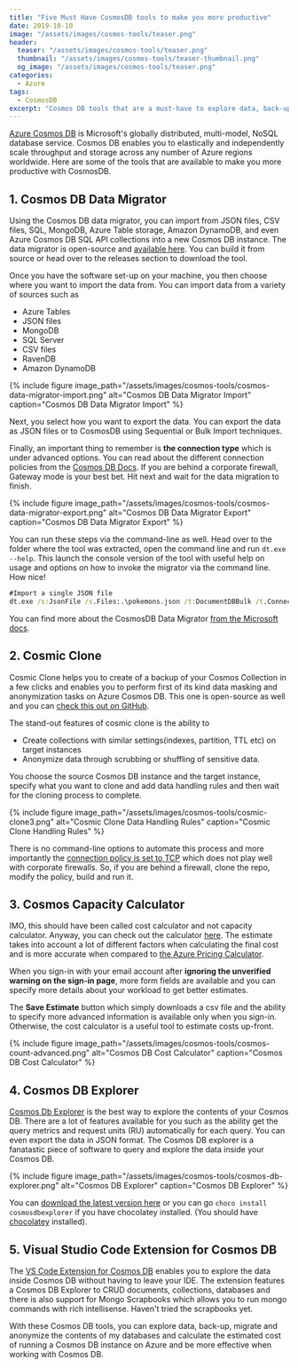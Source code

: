 ```yaml
---
title: "Five Must Have CosmosDB tools to make you more productive"
date: 2019-10-10
image: "/assets/images/cosmos-tools/teaser.png"
header:
  teaser: "/assets/images/cosmos-tools/teaser.png"
  thumbnail: "/assets/images/cosmos-tools/teaser-thumbnail.png"
  og_image: "/assets/images/cosmos-tools/teaser.png"
categories:
  - Azure
tags:
  - CosmosDB
excerpt: "Cosmos DB tools that are a must-have to explore data, back-up, restore and anonymize the contents of your databases and calculate estimated cost of a Cosmos DB instance"
---
```


[Azure Cosmos DB](https://docs.microsoft.com/en-us/azure/cosmos-db/introduction) is Microsoft's globally distributed, multi-model, NoSQL database service. Cosmos DB enables you to elastically and independently scale throughput and storage across any number of Azure regions worldwide. Here are some of the tools that are available to make you more productive with CosmosDB.

## 1. Cosmos DB Data Migrator

Using the Cosmos DB data migrator, you can import from JSON files, CSV files, SQL, MongoDB, Azure Table storage, Amazon DynamoDB, and even Azure Cosmos DB SQL API collections into a new Cosmos DB instance. The data migrator is open-source and [available here](https://github.com/Azure/azure-documentdb-datamigrationtool). You can build it from source or head over to the releases section to download the tool.

Once you have the software set-up on your machine, you then choose where you want to import the data from. You can import data from a variety of sources such as

- Azure Tables
- JSON files
- MongoDB
- SQL Server
- CSV files
- RavenDB
- Amazon DynamoDB

{% include figure image_path="/assets/images/cosmos-tools/cosmos-data-migrator-import.png" alt="Cosmos DB Data Migrator Import" caption="Cosmos DB Data Migrator Import" %}

Next, you select how you want to export the data. You can export the data as JSON files or to CosmosDB using Sequential or Bulk Import techniques.

Finally, an important thing to remember is **the connection type** which is under advanced options. You can read about the different connection policies from the [Cosmos DB Docs](https://docs.microsoft.com/bs-latn-ba/azure/cosmos-db/performance-tips). If you are behind a corporate firewall, Gateway mode is your best bet. Hit next and wait for the data migration to finish.

{% include figure image_path="/assets/images/cosmos-tools/cosmos-data-migrator-export.png" alt="Cosmos DB Data Migrator Export" caption="Cosmos DB Data Migrator Export" %}

You can run these steps via the command-line as well. Head over to the folder where the tool was extracted, open the command line and run `dt.exe --help`. This launch the console version of the tool with useful help on usage and options on how to invoke the migrator via the command line. How nice!

``` cmd
#Import a single JSON file
dt.exe /s:JsonFile /s.Files:.\pokemons.json /t:DocumentDBBulk /t.ConnectionString:"AccountEndpoint=<CosmosDB Endpoint>;AccountKey=<CosmosDB Key>;Database=<CosmosDB Database>;" /t.Collection:Pokemons /t.CollectionThroughput:1000

```

You can find more about the CosmosDB Data Migrator [from the Microsoft docs](https://docs.microsoft.com/en-us/azure/cosmos-db/import-data).

## 2. Cosmic Clone

Cosmic Clone helps you to create of a backup of your Cosmos Collection in a few clicks and enables you to perform first of its kind data masking and anonymization tasks on Azure Cosmos DB. This one is open-source as well and you can [check this out on GitHub](https://github.com/microsoft/CosmicClone).

The stand-out features of cosmic clone is the ability to

- Create collections with similar settings(indexes, partition, TTL etc) on target instances
- Anonymize data through scrubbing or shuffling of sensitive data.

You choose the source Cosmos DB instance and the target instance, specify what you want to clone and add data handling rules and then wait for the cloning process to complete.

{% include figure image_path="/assets/images/cosmos-tools/cosmic-clone3.png" alt="Cosmic Clone Data Handling Rules" caption="Cosmic Clone Handling Rules" %}

There is no command-line options to automate this process and more importantly the [connection policy is set to TCP](https://github.com/microsoft/CosmicClone/blob/master/CosmosClone/CosmosCloneCommon/Utility/CosmosDBHelper.cs#L23) which does not play well with corporate firewalls. So, if you are behind a firewall, clone the repo, modify the policy, build and run it.

## 3. Cosmos Capacity Calculator

IMO, this should have been called cost calculator and not capacity calculator. Anyway, you can check out the calculator [here](https://cosmos.azure.com/capacitycalculator/). The estimate takes into account a lot of different factors when calculating the final cost and is more accurate when compared to [the Azure Pricing Calculator](https://azure.microsoft.com/en-in/pricing/calculator/).

When you sign-in with your email account after **ignoring the unverified warning on the sign-in page**, more form fields are available and you can specify more details about your workload to get better estimates.

The **Save Estimate** button which simply downloads a csv file and the ability to specify more advanced information is available only when you sign-in. Otherwise, the cost calculator is a useful tool to estimate costs up-front.

{% include figure image_path="/assets/images/cosmos-tools/cosmos-count-advanced.png" alt="Cosmos DB Cost Calculator" caption="Cosmos DB Cost Calculator" %}

## 4. Cosmos DB Explorer

 [Cosmos Db Explorer](https://www.bruttin.com/CosmosDbExplorer/) is the best way to explore the contents of your Cosmos DB. There are a lot of features available for you such as the ability get the query metrics and request units (RU) automatically for each query. You can even export the data in JSON format. The Cosmos DB explorer is a fanatastic piece of software to query and explore the data inside your Cosmos DB.

{% include figure image_path="/assets/images/cosmos-tools/cosmos-db-explorer.png" alt="Cosmos DB Explorer" caption="Cosmos DB Explorer" %}

You can [download the latest version here](https://github.com/sachabruttin/CosmosDbExplorer/releases) or you can go `choco install cosmosdbexplorer` if you have chocolatey installed. (You should have [chocolatey](https://chocolatey.org/) installed).

## 5. Visual Studio Code Extension for Cosmos DB

The [VS Code Extension for Cosmos DB](https://marketplace.visualstudio.com/items?itemName=ms-azuretools.vscode-cosmosdb) enables you to explore the data inside Cosmos DB without having to leave your IDE. The extension features a Cosmos DB Explorer to CRUD documents, collections, databases and there is also support for Mongo Scrapbooks which allows you to run mongo commands with rich intellisense. Haven't tried the scrapbooks yet.

With these Cosmos DB tools, you can explore data, back-up, migrate and anonymize the contents of my databases and calculate the estimated cost of running a Cosmos DB instance on Azure and be more effective when working with Cosmos DB.
